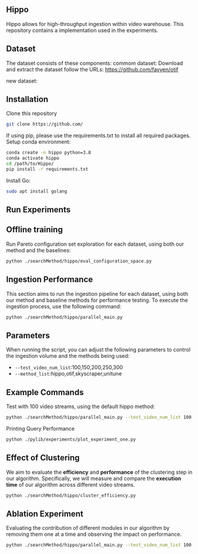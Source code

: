 Hippo
----
Hippo allows for high-throughput ingestion within video warehouse. This repository contains a implementation used in the experiments.

Dataset
-------
The dataset consists of these components:
commom dataset:
Download and extract the dataset follow the URLs:
https://github.com/favyen/otif

new dataset:

Installation
------------
Clone this repository
```bash
git clone https://github.com/
```

If using pip, please use the requirements.txt to install all required packages.
Setup conda environment:
```bash
conda create -n hippo python=3.8
conda activate hippo
cd /path/to/Hippo/
pip install -r requirements.txt
```
Install Go:
```bash
sudo apt install golang
```
Run Experiments
---------------
Offline training
---------------
Run Pareto configuration set exploration for each dataset, using both our method and the baselines:
```bash
python ./searchMethod/hippo/eval_configuration_space.py
```
Ingestion Performance
---------------
This section aims to run the ingestion pipeline for each dataset, using both our method and baseline methods for performance testing. To execute the ingestion process, use the following command:
```bash
python ./searchMethod/hippo/parallel_main.py
```
Parameters
------------------
When running the script, you can adjust the following parameters to control the ingestion volume and the methods being used:
- `--test_video_num_list`:100,150,200,250,300
- `--method_list`:hippo,otif,skyscraper,unitune
## Example Commands
Test with 100 video streams, using the default hippo method:
```bash
python ./searchMethod/hippo/parallel_main.py --test_video_num_list 100 --method_list hippo
```
Printing Query Performance 
```bash
python ./pylib/experiments/plot_experiment_one.py
```
Effect of Clustering
------------------
We aim to evaluate the **efficiency** and **performance** of the clustering step in our algorithm. Specifically, we will measure and compare the **execution time** of our algorithm across different video streams.
```bash
python ./searchMethod/hippo/cluster_efficiency.py
```
Ablation Experiment
------------------
Evaluating the contribution of different modules in our algorithm by removing them one at a time and observing the impact on performance.
```bash
python ./searchMethod/hippo/parallel_main.py --test_video_num_list 100 --method_list hippo hippo_without_pareto_reinforcement hippo_without_imitation_learning
```
